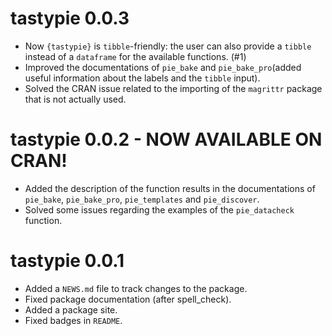 # tastypie 0.0.3

* Now `{tastypie}` is `tibble`-friendly: the user can also provide a `tibble` instead of a `dataframe` for the available functions. (#1)
* Improved the documentations of `pie_bake` and `pie_bake_pro`(added useful information about the labels and the `tibble` input).
* Solved the CRAN issue related to the importing of the `magrittr` package that is not actually used.

# tastypie 0.0.2 - NOW AVAILABLE ON CRAN!

* Added the description of the function results in the documentations of `pie_bake`, `pie_bake_pro`, `pie_templates` and `pie_discover`.
* Solved some issues regarding the examples of the `pie_datacheck` function.

# tastypie 0.0.1

* Added a `NEWS.md` file to track changes to the package.
* Fixed package documentation (after spell_check).
* Added a package site.
* Fixed badges in `README`.
